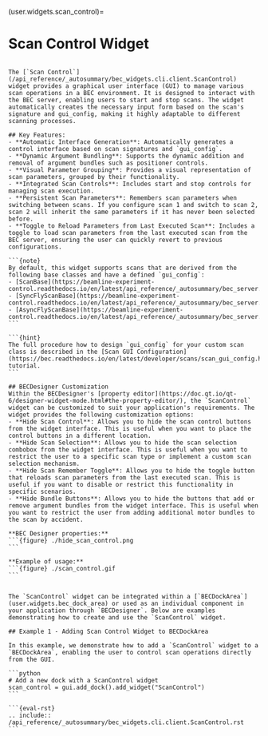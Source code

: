(user.widgets.scan_control)=

# Scan Control Widget

````{tab} Overview

The [`Scan Control`](/api_reference/_autosummary/bec_widgets.cli.client.ScanControl) widget provides a graphical user interface (GUI) to manage various scan operations in a BEC environment. It is designed to interact with the BEC server, enabling users to start and stop scans. The widget automatically creates the necessary input form based on the scan's signature and gui_config, making it highly adaptable to different scanning processes.

## Key Features:
- **Automatic Interface Generation**: Automatically generates a control interface based on scan signatures and `gui_config`.
- **Dynamic Argument Bundling**: Supports the dynamic addition and removal of argument bundles such as positioner controls.
- **Visual Parameter Grouping**: Provides a visual representation of scan parameters, grouped by their functionality.
- **Integrated Scan Controls**: Includes start and stop controls for managing scan execution.
- **Persistent Scan Parameters**: Remembers scan parameters when switching between scans. If you configure scan 1 and switch to scan 2, scan 2 will inherit the same parameters if it has never been selected before.
- **Toggle to Reload Parameters from Last Executed Scan**: Includes a toggle to load scan parameters from the last executed scan from the BEC server, ensuring the user can quickly revert to previous configurations.

```{note}
By default, this widget supports scans that are derived from the following base classes and have a defined `gui_config`:
- [ScanBase](https://beamline-experiment-control.readthedocs.io/en/latest/api_reference/_autosummary/bec_server.scan_server.scans.ScanBase.html)
- [SyncFlyScanBase](https://beamline-experiment-control.readthedocs.io/en/latest/api_reference/_autosummary/bec_server.scan_server.scans.SyncFlyScanBase.html)
- [AsyncFlyScanBase](https://beamline-experiment-control.readthedocs.io/en/latest/api_reference/_autosummary/bec_server.scan_server.scans.AsyncFlyScanBase.html)
```

```{hint}
The full procedure how to design `gui_config` for your custom scan class is described in the [Scan GUI Configuration](https://bec.readthedocs.io/en/latest/developer/scans/scan_gui_config.html) tutorial.
```

## BECDesigner Customization
Within the BECDesigner's [property editor](https://doc.qt.io/qt-6/designer-widget-mode.html#the-property-editor/), the `ScanControl` widget can be customized to suit your application's requirements. The widget provides the following customization options:
- **Hide Scan Control**: Allows you to hide the scan control buttons from the widget interface. This is useful when you want to place the control buttons in a different location.
- **Hide Scan Selection**: Allows you to hide the scan selection combobox from the widget interface. This is useful when you want to restrict the user to a specific scan type or implement a custom scan selection mechanism.
- **Hide Scan Remember Toggle**: Allows you to hide the toggle button that reloads scan parameters from the last executed scan. This is useful if you want to disable or restrict this functionality in specific scenarios.
- **Hide Bundle Buttons**: Allows you to hide the buttons that add or remove argument bundles from the widget interface. This is useful when you want to restrict the user from adding additional motor bundles to the scan by accident.

**BEC Designer properties:**
```{figure} ./hide_scan_control.png
```

**Example of usage:**
```{figure} ./scan_control.gif
```

````

````{tab} Examples

The `ScanControl` widget can be integrated within a [`BECDockArea`](user.widgets.bec_dock_area) or used as an individual component in your application through `BECDesigner`. Below are examples demonstrating how to create and use the `ScanControl` widget.

## Example 1 - Adding Scan Control Widget to BECDockArea

In this example, we demonstrate how to add a `ScanControl` widget to a `BECDockArea`, enabling the user to control scan operations directly from the GUI.

```python
# Add a new dock with a ScanControl widget
scan_control = gui.add_dock().add_widget("ScanControl")
```
````

````{tab} API
```{eval-rst} 
.. include:: /api_reference/_autosummary/bec_widgets.cli.client.ScanControl.rst
```
````
